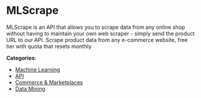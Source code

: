 # MLScrape


MLScrape is an API that allows you to scrape data from any online shop without having to maintain your own web scraper - simply send the product URL to our API. Scrape product data from any e-commerce website, free tier with quota that resets monthly



**Categories**:
- [Machine Learning](https://github.com/apis-list/apis-list#machine-learning)
- [API](https://github.com/apis-list/apis-list#api)
- [Commerce & Marketplaces](https://github.com/apis-list/apis-list#commerce-and-marketplaces)
- [Data Mining](https://github.com/apis-list/apis-list#data-mining)







